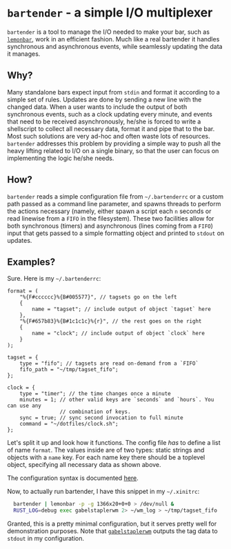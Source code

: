 # `bartender` - a simple I/O multiplexer
`bartender` is a tool to manage the I/O needed to make your bar, such as
[`lemonbar`](https://github.com/LemonBoy/bar), work in an efficient fashion.
Much like a real bartender it handles synchronous and asynchronous events,
while seamlessly updating the data it manages.

## Why?
Many standalone bars expect input from `stdin` and format it according to a
simple set of rules. Updates are done by sending a new line with the changed
data. When a user wants to include the output of both synchronous events, such
as a clock updating every minute, and events that need to be received
asynchronously, he/she is forced to write a shellscript to collect all
necessary data, format it and pipe that to the bar. Most such solutions are
very ad-hoc and often waste lots of resources. `bartender` addresses this
problem by providing a simple way to push all the heavy lifting related to I/O
on a single binary, so that the user can focus on implementing the logic he/she
needs.

## How?
`bartender` reads a simple configuration file from `~/.bartenderrc` or a custom
path passed as a command line parameter, and spawns threads to perform the
actions necessary (namely, either spawn a script each `n` seconds or read
linewise from a `FIFO` in the filesystem). These two facilities allow for both
synchronous (timers) and asynchronous (lines coming from a `FIFO`) input that
gets passed to a simple formatting object and printed to `stdout` on updates.

## Examples?
Sure. Here is my `~/.bartenderrc`:
```
format = (
    "%{F#cccccc}%{B#005577}", // tagsets go on the left
    {
        name = "tagset"; // include output of object `tagset` here
    },
    "%{F#657b83}%{B#1c1c1c}%{r}", // the rest goes on the right
    {
        name = "clock"; // include output of object `clock` here
    }
);

tagset = {
    type = "fifo"; // tagsets are read on-demand from a `FIFO`
    fifo_path = "~/tmp/tagset_fifo";
};

clock = {
    type = "timer"; // the time changes once a minute
    minutes = 1; // other valid keys are `seconds` and `hours`. You can use any
                 // combination of keys.
    sync = true; // sync second invocation to full minute
    command = "~/dotfiles/clock.sh";
};
```

Let's split it up and look how it functions. The config file *has* to define a
list of name `format`. The values inside are of two types: static strings and
objects with a `name` key. For each name key there should be a toplevel object,
specifying all necessary data as shown above.

The configuration syntax is documented
[here](http://codinghighway.com/rust-config/config/).

Now, to actually run bartender, I have this snippet in my `~/.xinitrc`:
```sh
  bartender | lemonbar -p -g 1366x20+0+0 > /dev/null &
  RUST_LOG=debug exec gabelstaplerwm 2> ~/wm_log > ~/tmp/tagset_fifo
```

Granted, this is a pretty minimal configuration, but it serves pretty well for
demonstration purposes. Note that
[`gabelstaplerwm`](https://github.com/ibabushkin/gabelstaplerwm) outputs the tag
data to `stdout` in my configuration.
